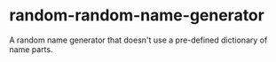 random-random-name-generator
============================

A random name generator that doesn't use a pre-defined dictionary of name parts.